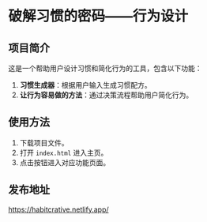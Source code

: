 # 破解习惯的密码——行为设计

## 项目简介
这是一个帮助用户设计习惯和简化行为的工具，包含以下功能：
1. **习惯生成器**：根据用户输入生成习惯配方。
2. **让行为容易做的方法**：通过决策流程帮助用户简化行为。

## 使用方法
1. 下载项目文件。
2. 打开 `index.html` 进入主页。
3. 点击按钮进入对应功能页面。

## 发布地址
https://habitcrative.netlify.app/

